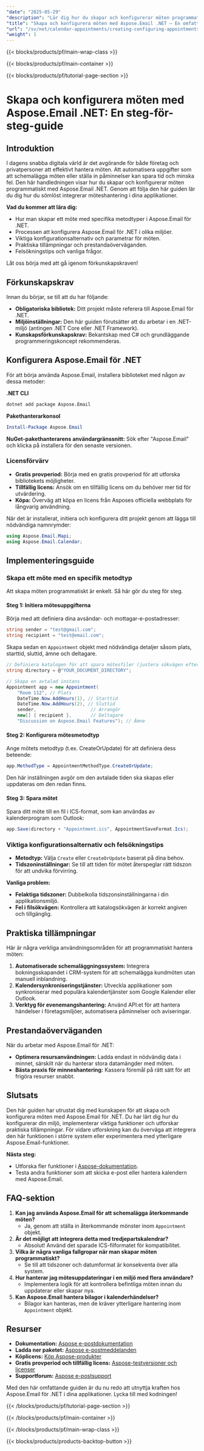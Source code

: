 ```yaml
---
"date": "2025-05-29"
"description": "Lär dig hur du skapar och konfigurerar möten programmatiskt med Aspose.Email för .NET. Den här guiden behandlar installation, konfigurationsalternativ, praktiska tillämpningar och felsökningstips."
"title": "Skapa och konfigurera möten med Aspose.Email .NET – En omfattande guide"
"url": "/sv/net/calendar-appointments/creating-configuring-appointments-aspose-email-dotnet/"
"weight": 1
---
```


{{< blocks/products/pf/main-wrap-class >}}

{{< blocks/products/pf/main-container >}}

{{< blocks/products/pf/tutorial-page-section >}}
# Skapa och konfigurera möten med Aspose.Email .NET: En steg-för-steg-guide

## Introduktion

I dagens snabba digitala värld är det avgörande för både företag och privatpersoner att effektivt hantera möten. Att automatisera uppgifter som att schemalägga möten eller ställa in påminnelser kan spara tid och minska fel. Den här handledningen visar hur du skapar och konfigurerar möten programmatiskt med Aspose.Email .NET. Genom att följa den här guiden lär du dig hur du sömlöst integrerar möteshantering i dina applikationer.

**Vad du kommer att lära dig:**
- Hur man skapar ett möte med specifika metodtyper i Aspose.Email för .NET.
- Processen att konfigurera Aspose.Email för .NET i olika miljöer.
- Viktiga konfigurationsalternativ och parametrar för möten.
- Praktiska tillämpningar och prestandaöverväganden.
- Felsökningstips och vanliga frågor.

Låt oss börja med att gå igenom förkunskapskraven!

## Förkunskapskrav

Innan du börjar, se till att du har följande:
- **Obligatoriska bibliotek:** Ditt projekt måste referera till Aspose.Email för .NET.
- **Miljöinställningar:** Den här guiden förutsätter att du arbetar i en .NET-miljö (antingen .NET Core eller .NET Framework).
- **Kunskapsförkunskapskrav:** Bekantskap med C# och grundläggande programmeringskoncept rekommenderas.

## Konfigurera Aspose.Email för .NET

För att börja använda Aspose.Email, installera biblioteket med någon av dessa metoder:

**.NET CLI**
```bash
dotnet add package Aspose.Email
```

**Pakethanterarkonsol**
```powershell
Install-Package Aspose.Email
```

**NuGet-pakethanterarens användargränssnitt:**
Sök efter "Aspose.Email" och klicka på installera för den senaste versionen.

### Licensförvärv
- **Gratis provperiod:** Börja med en gratis provperiod för att utforska bibliotekets möjligheter.
- **Tillfällig licens:** Ansök om en tillfällig licens om du behöver mer tid för utvärdering.
- **Köpa:** Överväg att köpa en licens från Asposes officiella webbplats för långvarig användning.

När det är installerat, initiera och konfigurera ditt projekt genom att lägga till nödvändiga namnrymder:
```csharp
using Aspose.Email.Mapi;
using Aspose.Email.Calendar;
```

## Implementeringsguide

### Skapa ett möte med en specifik metodtyp

Att skapa möten programmatiskt är enkelt. Så här gör du steg för steg.

#### Steg 1: Initiera mötesuppgifterna

Börja med att definiera dina avsändar- och mottagar-e-postadresser:
```csharp
string sender = "test@gmail.com";
string recipient = "test@email.com";
```
Skapa sedan en `Appointment` objekt med nödvändiga detaljer såsom plats, starttid, sluttid, ämne och deltagare.
```csharp
// Definiera katalogen för att spara mötesfiler (justera sökvägen efter behov)
string directory = @"YOUR_DOCUMENT_DIRECTORY";

// Skapa en avtalad instans
Appointment app = new Appointment(
    "Room 112", // Plats
    DateTime.Now.AddHours(1), // Starttid
    DateTime.Now.AddHours(2), // Sluttid
    sender,                    // Arrangör
    new[] { recipient },       // Deltagare
    "Discussion on Aspose.Email Features"); // Ämne
```
#### Steg 2: Konfigurera mötesmetodtyp

Ange mötets metodtyp (t.ex. CreateOrUpdate) för att definiera dess beteende:
```csharp
app.MethodType = AppointmentMethodType.CreateOrUpdate;
```
Den här inställningen avgör om den avtalade tiden ska skapas eller uppdateras om den redan finns.

#### Steg 3: Spara mötet

Spara ditt möte till en fil i ICS-format, som kan användas av kalenderprogram som Outlook:
```csharp
app.Save(directory + "Appointment.ics", AppointmentSaveFormat.Ics);
```
### Viktiga konfigurationsalternativ och felsökningstips

- **Metodtyp:** Välja `Create` eller `CreateOrUpdate` baserat på dina behov.
- **Tidszoninställningar:** Se till att tiden för mötet återspeglar rätt tidszon för att undvika förvirring.

**Vanliga problem:**
- **Felaktiga tidszoner:** Dubbelkolla tidszonsinställningarna i din applikationsmiljö.
- **Fel i filsökvägen:** Kontrollera att katalogsökvägen är korrekt angiven och tillgänglig.

## Praktiska tillämpningar

Här är några verkliga användningsområden för att programmatiskt hantera möten:
1. **Automatiserade schemaläggningssystem:** Integrera bokningsskapandet i CRM-system för att schemalägga kundmöten utan manuell inblandning.
2. **Kalendersynkroniseringstjänster:** Utveckla applikationer som synkroniserar med populära kalendertjänster som Google Kalender eller Outlook.
3. **Verktyg för evenemangshantering:** Använd API:et för att hantera händelser i företagsmiljöer, automatisera påminnelser och aviseringar.

## Prestandaöverväganden

När du arbetar med Aspose.Email för .NET:
- **Optimera resursanvändningen:** Ladda endast in nödvändig data i minnet, särskilt när du hanterar stora datamängder med möten.
- **Bästa praxis för minneshantering:** Kassera föremål på rätt sätt för att frigöra resurser snabbt.

## Slutsats

Den här guiden har utrustat dig med kunskapen för att skapa och konfigurera möten med Aspose.Email för .NET. Du har lärt dig hur du konfigurerar din miljö, implementerar viktiga funktioner och utforskar praktiska tillämpningar. För vidare utforskning kan du överväga att integrera den här funktionen i större system eller experimentera med ytterligare Aspose.Email-funktioner.

**Nästa steg:**
- Utforska fler funktioner i [Aspose-dokumentation](https://reference.aspose.com/email/net/).
- Testa andra funktioner som att skicka e-post eller hantera kalendern med Aspose.Email.

## FAQ-sektion

1. **Kan jag använda Aspose.Email för att schemalägga återkommande möten?**
   - Ja, genom att ställa in återkommande mönster inom `Appointment` objekt.
2. **Är det möjligt att integrera detta med tredjepartskalendrar?**
   - Absolut! Använd det sparade ICS-filformatet för kompatibilitet.
3. **Vilka är några vanliga fallgropar när man skapar möten programmatiskt?**
   - Se till att tidszoner och datumformat är konsekventa över alla system.
4. **Hur hanterar jag mötesuppdateringar i en miljö med flera användare?**
   - Implementera logik för att kontrollera befintliga möten innan du uppdaterar eller skapar nya.
5. **Kan Aspose.Email hantera bilagor i kalenderhändelser?**
   - Bilagor kan hanteras, men de kräver ytterligare hantering inom `Appointment` objekt.

## Resurser

- **Dokumentation:** [Aspose e-postdokumentation](https://reference.aspose.com/email/net/)
- **Ladda ner paketet:** [Aspose e-postmeddelanden](https://releases.aspose.com/email/net/)
- **Köplicens:** [Köp Aspose-produkter](https://purchase.aspose.com/buy)
- **Gratis provperiod och tillfällig licens:** [Aspose-testversioner och licenser](https://purchase.aspose.com/temporary-license/)
- **Supportforum:** [Aspose e-postsupport](https://forum.aspose.com/c/email/10)

Med den här omfattande guiden är du nu redo att utnyttja kraften hos Aspose.Email för .NET i dina applikationer. Lycka till med kodningen!

{{< /blocks/products/pf/tutorial-page-section >}}

{{< /blocks/products/pf/main-container >}}

{{< /blocks/products/pf/main-wrap-class >}}

{{< blocks/products/products-backtop-button >}}